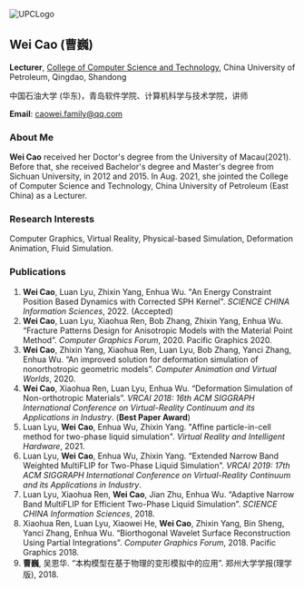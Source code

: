 ![UPCLogo](https://user-images.githubusercontent.com/40993176/163389113-c874cf03-9e2f-435d-babd-32e3c4c04a6f.png)
## Wei Cao (曹巍)
**Lecturer**, 
[College of Computer Science and Technology](http://computer.upc.edu.cn/), China University of Petroleum, Qingdao, Shandong

中国石油大学 (华东)，青岛软件学院、计算机科学与技术学院，讲师

**Email**: caowei.family@qq.com

### About Me

**Wei Cao** received her Doctor's degree from the University of Macau(2021). Before that, she received Bachelor's degree and Master's degree from Sichuan University, in 2012 and 2015. In Aug. 2021, she jointed the College of Computer Science and Technology, China University of Petroleum (East China) as a Lecturer.

### Research Interests

Computer Graphics, Virtual Reality, Physical-based Simulation, Deformation Animation, Fluid Simulation.

### Publications

1. **Wei Cao**, Luan Lyu, Zhixin Yang, Enhua Wu. "An Energy Constraint Position Based Dynamics with Corrected SPH Kernel". _SCIENCE CHINA Information Sciences_, 2022. (Accepted)
2. **Wei Cao**, Luan Lyu, Xiaohua Ren, Bob Zhang, Zhixin Yang, Enhua Wu. “Fracture Patterns Design for Anisotropic Models with the Material Point Method”. _Computer Graphics Forum_, 2020. Pacific Graphics 2020.
3. **Wei Cao**, Zhixin Yang, Xiaohua Ren, Luan Lyu, Bob Zhang, Yanci Zhang, Enhua Wu. “An improved solution for deformation simulation of nonorthotropic geometric models”. _Computer Animation and Virtual Worlds_, 2020.
4. **Wei Cao**, Xiaohua Ren, Luan Lyu, Enhua Wu. “Deformation Simulation of Non-orthotropic Materials”. _VRCAI 2018: 16th ACM SIGGRAPH International Conference on Virtual-Reality Continuum and its Applications in Industry_. (**Best Paper Award**)
5. Luan Lyu, **Wei Cao**, Enhua Wu, Zhixin Yang. "Affine particle-in-cell method for two-phase liquid simulation". _Virtual Reality and Intelligent Hardware_, 2021.
6. Luan Lyu, **Wei Cao**, Enhua Wu, Zhixin Yang. “Extended Narrow Band Weighted MultiFLIP for Two-Phase Liquid Simulation”. _VRCAI 2019: 17th ACM SIGGRAPH International Conference on Virtual-Reality Continuum and its Applications in Industry_.
7. Luan Lyu, Xiaohua Ren, **Wei Cao**, Jian Zhu, Enhua Wu. “Adaptive Narrow Band MultiFLIP for Efficient Two-Phase Liquid Simulation”. _SCIENCE CHINA Information Sciences_, 2018.
8. Xiaohua Ren, Luan Lyu, Xiaowei He, **Wei Cao**, Zhixin Yang, Bin Sheng, Yanci Zhang, Enhua Wu. “Biorthogonal Wavelet Surface Reconstruction Using Partial Integrations”. _Computer Graphics Forum_, 2018. Pacific Graphics 2018.
9. **曹巍**, 吴恩华. “本构模型在基于物理的变形模拟中的应用”. 郑州大学学报(理学版), 2018.

